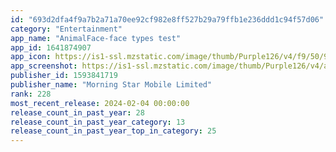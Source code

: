 ```yaml
---
id: "693d2dfa4f9a7b2a71a70ee92cf982e8ff527b29a79ffb1e236ddd1c94f57d06"
category: "Entertainment"
app_name: "AnimalFace-face types test"
app_id: 1641874907
app_icon: https://is1-ssl.mzstatic.com/image/thumb/Purple126/v4/f9/50/93/f950939d-5075-9a02-05d3-f65d49a0bc70/AppIcon-1x_U007emarketing-0-10-0-85-220-0.png/1024x1024bb.png
app_screenshot: https://is1-ssl.mzstatic.com/image/thumb/Purple126/v4/a9/81/5c/a9815c5d-9a10-0d8f-68b8-4c201451c771/0af0bff0-42a0-4b15-bf03-59fac1f76c80__U52a8_U7269_ix.jpg/1242x2688bb.png
publisher_id: 1593841719
publisher_name: "Morning Star Mobile Limited"
rank: 228
most_recent_release: 2024-02-04 00:00:00
release_count_in_past_year: 28
release_count_in_past_year_category: 13
release_count_in_past_year_top_in_category: 25
---
```

